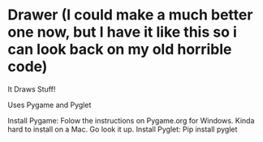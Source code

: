 # Drawer (I could make a much better one now, but I have it like this so i can look back on my old horrible code)

It Draws Stuff!

Uses Pygame and Pyglet

Install Pygame: Folow the instructions on Pygame.org for Windows. Kinda hard to install on a Mac. Go look it up.
Install Pyglet: Pip install pyglet
